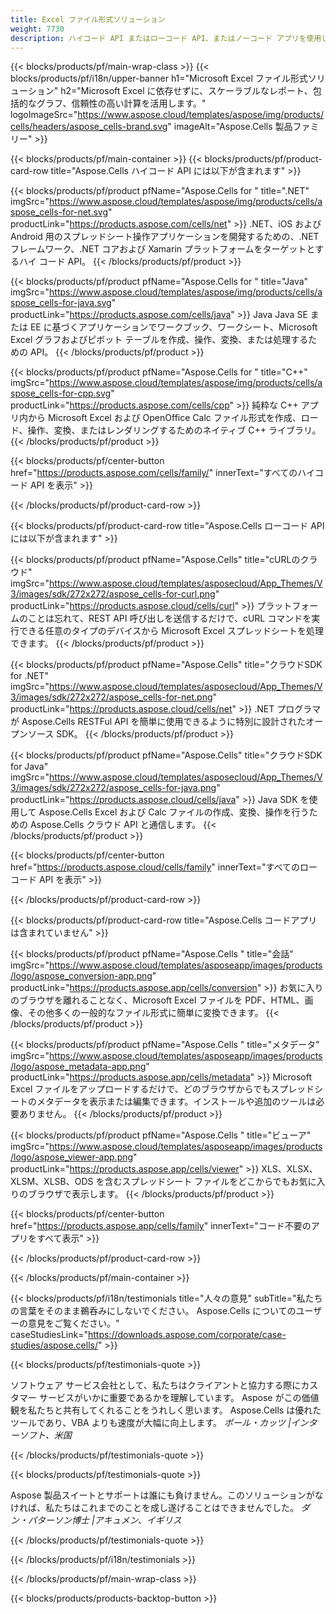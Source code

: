 ```yaml
---
title: Excel ファイル形式ソリューション
weight: 7730
description: ハイコード API またはローコード API、またはノーコード アプリを使用して Excel ファイル操作アプリケーションを作成し、Excel ファイルを表示比較検査または変換します。
---
```

{{< blocks/products/pf/main-wrap-class >}}
{{< blocks/products/pf/i18n/upper-banner h1="Microsoft Excel ファイル形式ソリューション" h2="Microsoft Excel に依存せずに、スケーラブルなレポート、包括的なグラフ、信頼性の高い計算を活用します。" logoImageSrc="https://www.aspose.cloud/templates/aspose/img/products/cells/headers/aspose_cells-brand.svg" imageAlt="Aspose.Cells 製品ファミリー" >}}

{{< blocks/products/pf/main-container >}}
{{< blocks/products/pf/product-card-row title="Aspose.Cells ハイコード API には以下が含まれます" >}}

{{< blocks/products/pf/product pfName="Aspose.Cells for " title=".NET" imgSrc="https://www.aspose.cloud/templates/aspose/img/products/cells/aspose_cells-for-net.svg" productLink="https://products.aspose.com/cells/net" >}}
.NET、iOS および Android 用のスプレッドシート操作アプリケーションを開発するための、.NET フレームワーク、.NET コアおよび Xamarin プラットフォームをターゲットとするハイ コード API。
{{< /blocks/products/pf/product >}}

{{< blocks/products/pf/product pfName="Aspose.Cells for " title="Java" imgSrc="https://www.aspose.cloud/templates/aspose/img/products/cells/aspose_cells-for-java.svg" productLink="https://products.aspose.com/cells/java" >}}
Java Java SE または EE に基づくアプリケーションでワークブック、ワークシート、Microsoft Excel グラフおよびピボット テーブルを作成、操作、変換、または処理するための API。
{{< /blocks/products/pf/product >}}

{{< blocks/products/pf/product pfName="Aspose.Cells for " title="C++" imgSrc="https://www.aspose.cloud/templates/aspose/img/products/cells/aspose_cells-for-cpp.svg" productLink="https://products.aspose.com/cells/cpp" >}}
純粋な C++ アプリ内から Microsoft Excel および OpenOffice Calc ファイル形式を作成、ロード、操作、変換、またはレンダリングするためのネイティブ C++ ライブラリ。
{{< /blocks/products/pf/product >}}

{{< blocks/products/pf/center-button href="https://products.aspose.com/cells/family/" innerText="すべてのハイコード API を表示" >}}

{{< /blocks/products/pf/product-card-row >}}

{{< blocks/products/pf/product-card-row title="Aspose.Cells ローコード API には以下が含まれます" >}}

{{< blocks/products/pf/product pfName="Aspose.Cells" title="cURLのクラウド" imgSrc="https://www.aspose.cloud/templates/asposecloud/App_Themes/V3/images/sdk/272x272/aspose_cells-for-curl.png" productLink="https://products.aspose.cloud/cells/curl" >}}
プラットフォームのことは忘れて、REST API 呼び出しを送信するだけで、cURL コマンドを実行できる任意のタイプのデバイスから Microsoft Excel スプレッドシートを処理できます。
{{< /blocks/products/pf/product >}}

{{< blocks/products/pf/product pfName="Aspose.Cells" title="クラウドSDK for .NET" imgSrc="https://www.aspose.cloud/templates/asposecloud/App_Themes/V3/images/sdk/272x272/aspose_cells-for-net.png" productLink="https://products.aspose.cloud/cells/net" >}}
.NET プログラマが Aspose.Cells RESTFul API を簡単に使用できるように特別に設計されたオープンソース SDK。
{{< /blocks/products/pf/product >}}

{{< blocks/products/pf/product pfName="Aspose.Cells" title="クラウドSDK for Java" imgSrc="https://www.aspose.cloud/templates/asposecloud/App_Themes/V3/images/sdk/272x272/aspose_cells-for-java.png" productLink="https://products.aspose.cloud/cells/java" >}}
Java SDK を使用して Aspose.Cells Excel および Calc ファイルの作成、変換、操作を行うための Aspose.Cells クラウド API と通信します。
{{< /blocks/products/pf/product >}}

{{< blocks/products/pf/center-button href="https://products.aspose.cloud/cells/family" innerText="すべてのローコード API を表示" >}}

{{< /blocks/products/pf/product-card-row >}}

{{< blocks/products/pf/product-card-row title="Aspose.Cells コードアプリは含まれていません" >}}

{{< blocks/products/pf/product pfName="Aspose.Cells " title="会話" imgSrc="https://www.aspose.cloud/templates/asposeapp/images/products/logo/aspose_conversion-app.png" productLink="https://products.aspose.app/cells/conversion" >}}
お気に入りのブラウザを離れることなく、Microsoft Excel ファイルを PDF、HTML、画像、その他多くの一般的なファイル形式に簡単に変換できます。
{{< /blocks/products/pf/product >}}

{{< blocks/products/pf/product pfName="Aspose.Cells " title="メタデータ" imgSrc="https://www.aspose.cloud/templates/asposeapp/images/products/logo/aspose_metadata-app.png" productLink="https://products.aspose.app/cells/metadata" >}}
Microsoft Excel ファイルをアップロードするだけで、どのブラウザからでもスプレッドシートのメタデータを表示または編集できます。インストールや追加のツールは必要ありません。
{{< /blocks/products/pf/product >}}

{{< blocks/products/pf/product pfName="Aspose.Cells " title="ビューア" imgSrc="https://www.aspose.cloud/templates/asposeapp/images/products/logo/aspose_viewer-app.png" productLink="https://products.aspose.app/cells/viewer" >}}
XLS、XLSX、XLSM、XLSB、ODS を含むスプレッドシート ファイルをどこからでもお気に入りのブラウザで表示します。
{{< /blocks/products/pf/product >}}

{{< blocks/products/pf/center-button href="https://products.aspose.app/cells/family" innerText="コード不要のアプリをすべて表示" >}}

{{< /blocks/products/pf/product-card-row >}}

{{< /blocks/products/pf/main-container >}}

{{< blocks/products/pf/i18n/testimonials title="人々の意見" subTitle="私たちの言葉をそのまま鵜呑みにしないでください。 Aspose.Cells についてのユーザーの意見をご覧ください。" caseStudiesLink="https://downloads.aspose.com/corporate/case-studies/aspose.cells/" >}}

{{< blocks/products/pf/testimonials-quote >}}
<p class="first">
ソフトウェア サービス会社として、私たちはクライアントと協力する際にカスタマー サービスがいかに重要であるかを理解しています。 Aspose がこの価値観を私たちと共有してくれることをうれしく思います。 Aspose.Cells は優れたツールであり、VBA よりも速度が大幅に向上します。
 <em>
ポール・カッツ |インターソフト、米国
 </em>
</p>

{{< /blocks/products/pf/testimonials-quote >}}

{{< blocks/products/pf/testimonials-quote >}}
<p class="second">
Aspose 製品スイートとサポートは誰にも負けません。このソリューションがなければ、私たちはこれまでのことを成し遂げることはできませんでした。
 <em>
ダン・パターソン博士 |アキュメン、イギリス
 </em>
</p>

{{< /blocks/products/pf/testimonials-quote >}}

{{< /blocks/products/pf/i18n/testimonials >}}

{{< /blocks/products/pf/main-wrap-class >}}

{{< blocks/products/products-backtop-button >}}
